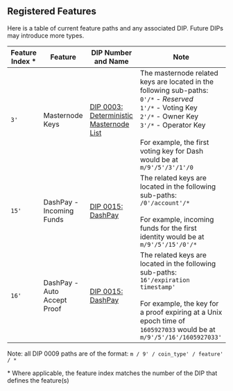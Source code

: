## Registered Features

Here is a table of current feature paths and any associated DIP. Future DIPs may introduce more types.


| Feature Index * | Feature | DIP Number and Name | Note |
| ------------------ | ------------ | ------------------- | ---- |
| `3'` | Masternode Keys | [DIP 0003: Deterministic Masternode List](https://github.com/dashpay/dips/blob/master/dip-0003.md) | The masternode related keys are located in the following sub-paths:  <br>`0'/*` - _Reserved_<br>`1'/*` - Voting Key<br>`2'/*` - Owner Key<br>`3'/*` - Operator Key<br><br>For example, the first voting key for Dash would be at `m/9'/5'/3'/1'/0` |
| `15'` | DashPay - Incoming Funds | [DIP 0015: DashPay](../dip-0015.md#dashpay-incoming-funds-derivation-path) | The related keys are located in the following sub-paths: `/0'/account'/*`<br><br>For example, incoming funds for the first identity would be at `m/9'/5'/15'/0'/*` |
| `16'` | DashPay - Auto Accept Proof | [DIP 0015: DashPay](../dip-0015.md#auto-accept-proof-autoacceptproof) | The related keys are located in the following sub-paths: `16'/expiration timestamp'`<br><br>For example, the key for a proof expiring at a Unix epoch time of `1605927033` would be at `m/9'/5'/16'/1605927033'` |

Note: all DIP 0009 paths are of the format: `m / 9' / coin_type' / feature' / *`

\* Where applicable, the feature index matches the number of the DIP that defines the feature(s)
